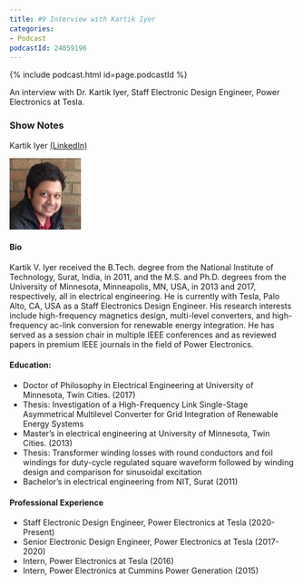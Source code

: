 ```yaml
---
title: #9 Interview with Kartik Iyer
categories:
- Podcast
podcastId: 24059196
---
```


{% include podcast.html id=page.podcastId %}

An interview with Dr. Kartik Iyer, Staff Electronic Design Engineer, Power Electronics at Tesla.
<!-- more -->

### Show Notes
Kartik Iyer [(LinkedIn)](https://www.linkedin.com/in/kartikviyer/)

<img src="/assets/kartik.jpg" width="25%" />

#### Bio
Kartik V. Iyer received the B.Tech. degree from the National Institute of Technology, Surat, India, in 2011, and the M.S. and Ph.D. degrees from the University of Minnesota, Minneapolis, MN, USA, in 2013 and 2017, respectively, all in electrical engineering. He is currently with Tesla, Palo Alto, CA, USA as a Staff Electronics Design Engineer. His research interests include high-frequency magnetics design, multi-level converters, and high-frequency ac-link conversion for renewable energy integration. He has served as a session chair in multiple IEEE conferences and as reviewed papers in premium IEEE journals in the field of Power Electronics. 

#### Education:
* Doctor of Philosophy in Electrical Engineering at University of Minnesota, Twin Cities. (2017) 
* Thesis: Investigation of a High-Frequency Link Single-Stage Asymmetrical Multilevel Converter for Grid Integration of Renewable Energy Systems
* Master’s in electrical engineering at University of Minnesota, Twin Cities. (2013) 
* Thesis: Transformer winding losses with round conductors and foil windings for duty-cycle regulated square waveform followed by winding design and comparison for sinusoidal excitation
* Bachelor’s in electrical engineering from NIT, Surat (2011)

#### Professional Experience
- Staff Electronic Design Engineer, Power Electronics at Tesla (2020- Present)
- Senior Electronic Design Engineer, Power Electronics at Tesla (2017-2020)
- Intern, Power Electronics at Tesla (2016)
- Intern, Power Electronics at Cummins Power Generation (2015) 



